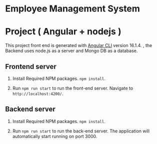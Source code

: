 # Employee Management System

# Project ( Angular + nodejs )

This project front end is generated with [Angular CLI](https://github.com/angular/angular-cli) version 16.1.4. , the Backend uses node.js as a server and Mongo DB as a database. 

## Frontend server

1. Install Required NPM packages. `npm install`.

2. Run `npm run start` to run the front-end server. Navigate to `http://localhost:4200/`.

## Backend server

1. Install Required NPM packages. `npm install`.

2. Run `npm run start` to run the back-end server. The application will automatically start running on port 3000.
